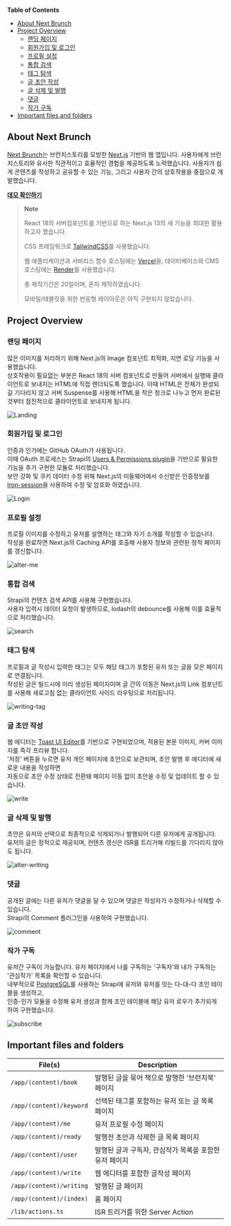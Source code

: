 **Table of Contents**

- [About Next Brunch](#about-next-brunch)
- [Project Overview](#project-overview)
  - [랜딩 페이지](#랜딩-페이지)
  - [회원가입 및 로그인](#회원가입-및-로그인)
  - [프로필 설정](#프로필-설정)
  - [통합 검색](#통합-검색)
  - [태그 탐색](#태그-탐색)
  - [글 초안 작성](#글-초안-작성)
  - [글 삭제 및 발행](#글-삭제-및-발행)
  - [댓글](#댓글)
  - [작가 구독](#작가-구독)
- [Important files and folders](#important-files-and-folders)

## About Next Brunch

[Next Brunch](https://gonext-sam.vercel.app/)는 브런치스토리를 모방한 [Next.js](https://nextjs.org/) 기반의 웹 앱입니다. 사용자에게 브런치스토리와 유사한 직관적이고 효율적인 경험을 제공하도록 노력했습니다. 사용자가 쉽게 콘텐츠를 작성하고 공유할 수 있는 기능, 그리고 사용자 간의 상호작용을 중점으로 개발했습니다.

**[데모 확인하기](https://gonext-sam.vercel.app/)**

> **Note**
>
> React 18의 서버컴포넌트를 기반으로 하는 Next.js 13의 새 기능을 최대한 활용하고자 했습니다.
>
> CSS 프레임워크로 [TailwindCSS](https://tailwindcss.com/)를 사용했습니다.
>
> 웹 애플리케이션과 서비리스 함수 호스팅에는 [Vercel](https://vercel.com/)을, 데이터베이스와 CMS 호스팅에는 [Render](https://render.com/)를 사용했습니다.
>
> 총 제작기간은 20일이며, 혼자 제작하였습니다.
>
> 모바일/태블릿을 위한 반응형 레이아웃은 아직 구현되지 않았습니다.

## Project Overview

### 랜딩 페이지

많은 이미지를 처리하기 위해 Next.js의 Image 컴포넌트 최적화, 지연 로딩 기능을 사용했습니다. <br>
상호작용이 필요없는 부분은 React 18의 서버 컴포넌트로 만들어 서버에서 실행돼 클라이언트로 보내지는 HTML에 직접 렌더되도록 했습니다. 이때 HTML은 전체가 완성되길 기다리지 않고 서버 Suspense를 사용해 HTML을 작은 청크로 나누고 먼저 완료된 것부터 점진적으로 클라이언트로 보내지게 됩니다.

![Landing](/public/readme/landing.gif)

### 회원가입 및 로그인

인증과 인가에는 GitHub OAuth가 사용됩니다. <br>
이때 OAuth 프로세스는 Strapi의 [Users & Permissions plugin](https://docs.strapi.io/dev-docs/plugins/users-permissions)을 기반으로 필요한 기능을 추가 구현한 모듈로 처리했습니다. <br>
보안 강화 및 쿠키 데이터 수정 위해 Next.js의 미들웨어에서 수신받은 인증정보를 [Iron-session](https://github.com/vvo/iron-session)을 사용하여 수정 및 암호화 하였습니다.

![Login](/public/readme/login.gif)

### 프로필 설정

프로필 이미지를 수정하고 유저를 설명하는 태그와 자기 소개를 작성할 수 있습니다. <br>
작성을 완료하면 Next.js의 Caching API를 호출해 사용자 정보와 관련된 정적 페이지를 갱신합니다.

![alter-me](/public/readme/alter-me.gif)

### 통합 검색

Strapi의 컨텐츠 검색 API를 사용해 구현했습니다. <br>
사용자 입력시 데이터 요청이 발생하므로, lodash의 debounce를 사용해 이를 효율적으로 처리했습니다.

![search](/public/readme/search.gif)

### 태그 탐색

프로필과 글 작성시 입력한 태그는 모두 해당 태그가 포함된 유저 또는 글을 모은 페이지로 연결됩니다. <br>
작성된 글은 빌드시에 미리 생성된 페이지이며 글 간의 이동은 Next.js의 Link 컴포넌트를 사용해 새로고침 없는 클라이언트 사이드 라우팅으로 처리됩니다.

![writing-tag](/public/readme/writing-tag.gif)

### 글 초안 작성

웹 에디터는 [Toast UI Editor](https://ui.toast.com/tui-editor)를 기반으로 구현되었으며, 적용된 본문 이미지, 커버 이미지를 즉각 프리뷰 합니다. <br>
'저장' 버튼을 누르면 유저 개인 페이지에 초안으로 보관되며, 초안 발행 후 에디터에 새로운 내용을 작성하면 <br>
자동으로 초안 수정 상태로 전환돼 페이지 이동 없이 초안을 수정 및 업데이트 할 수 있습니다.

![write](/public/readme/write.gif)

### 글 삭제 및 발행

초안은 유저의 선택으로 최종적으로 삭제되거나 발행되어 다른 유저에게 공개됩니다. <br>
유저의 글은 정적으로 제공되며, 컨텐츠 갱신은 ISR를 트리거해 리빌드를 기다리지 않아도 됩니다.

![alter-writing](/public/readme/alter-writing.gif)

### 댓글

공개된 글에는 다른 유저가 댓글을 달 수 있으며 댓글은 작성자가 수정하거나 삭제할 수 있습니다. <br>
Strapi의 Comment 플러그인을 사용하여 구현했습니다.

![comment](/public/readme/comment.gif)

### 작가 구독

유저간 구독이 가능합니다. 유저 페이지에서 나를 구독하는 '구독자'와 내가 구독하는 '관심작가' 목록을 확인할 수 있습니다. <br>
내부적으로 [PostgreSQL](https://www.postgresql.org/)를 사용하는 Strapi에 유저와 유저를 잇는 다-대-다 조인 테이블을 생성하고, <br>
인증-인가 모듈을 수정해 유저 생성과 함께 조인 테이블에 해당 유저 로우가 추가되게 하여 구현했습니다.

![subscribe](/public/readme/subscribe.gif)

## Important files and folders

| File(s)                  | Description                                            |
| ------------------------ | ------------------------------------------------------ |
| `/app/(content)/book`    | 발행된 글을 묶어 책으로 발행한 '브런치북' 페이지       |
| `/app/(content)/keyword` | 선택된 태그를 포함하는 유저 또는 글 목록 페이지        |
| `/app/(content)/me`      | 유저 프로필 수정 페이지                                |
| `/app/(content)/ready`   | 발행전 초안과 삭제한 글 목록 페이지                    |
| `/app/(content)/user`    | 발행된 글과 구독자, 관심작가 목록을 포함한 유저 페이지 |
| `/app/(content)/write`   | 웹 에디터를 포함한 글작성 페이지                       |
| `/app/(content)/writing` | 발행된 글 페이지                                       |
| `/app/(content)/(index)` | 홈 페이지                                              |
| `/lib/actions.ts`        | ISR 트리거를 위한 Server Action                        |
